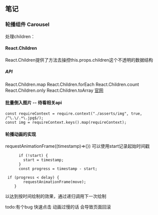 ## 笔记
### 轮播组件 Carousel
处理children：
#### React.Children
React.Children提供了方法去操控this.props.children这个不透明的数据结构
##### API
React.Children.map
React.Children.forEach
React.Children.count
React.Children.only
React.Children.toArray
[官网](https://zh-hans.reactjs.org/docs/react-api.html#reactchildrenonly)
#### 批量倒入图片 -- 待看相关api
```
const requireContext = require.context("./asserts/img", true, /^\.\/.*\.jpg$/);
const img = requireContext.keys().map(requireContext);
```
#### 轮播动画的实现
requestAnimationFrame((timestamp)=>{})
可以使用start记录起始时间戳
```
      if (!start) {
        start = timestamp;
      }
      const progress = timestamp - start;
```
```
 if (progress < delay) {
        requestAnimationFrame(move);
    } 
```
以达到按时间绘制的效果，通过递归调用下一次绘制

todo:有个bug 快速点击 动画过慢的话 会导致页面回滚

